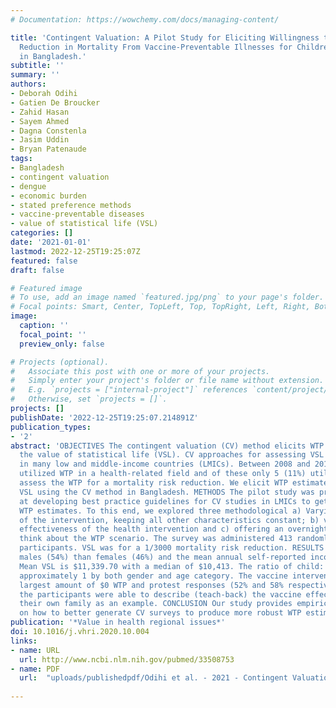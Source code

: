 ```yaml
---
# Documentation: https://wowchemy.com/docs/managing-content/

title: 'Contingent Valuation: A Pilot Study for Eliciting Willingness to Pay for a
  Reduction in Mortality From Vaccine-Preventable Illnesses for Children and Adults
  in Bangladesh.'
subtitle: ''
summary: ''
authors:
- Deborah Odihi
- Gatien De Broucker
- Zahid Hasan
- Sayem Ahmed
- Dagna Constenla
- Jasim Uddin
- Bryan Patenaude
tags:
- Bangladesh
- contingent valuation
- dengue
- economic burden
- stated preference methods
- vaccine-preventable diseases
- value of statistical life (VSL)
categories: []
date: '2021-01-01'
lastmod: 2022-12-25T19:25:07Z
featured: false
draft: false

# Featured image
# To use, add an image named `featured.jpg/png` to your page's folder.
# Focal points: Smart, Center, TopLeft, Top, TopRight, Left, Right, BottomLeft, Bottom, BottomRight.
image:
  caption: ''
  focal_point: ''
  preview_only: false

# Projects (optional).
#   Associate this post with one or more of your projects.
#   Simply enter your project's folder or file name without extension.
#   E.g. `projects = ["internal-project"]` references `content/project/deep-learning/index.md`.
#   Otherwise, set `projects = []`.
projects: []
publishDate: '2022-12-25T19:25:07.214891Z'
publication_types:
- '2'
abstract: 'OBJECTIVES The contingent valuation (CV) method elicits WTP for calculating
  the value of statistical life (VSL). CV approaches for assessing VSL are uncommon
  in many low and middle-income countries (LMICs). Between 2008 and 2018 only 44 articles
  utilized WTP in a health-related field and of these only 5 (11%) utilized CV to
  assess the WTP for a mortality risk reduction. We elicit WTP estimates and compute
  VSL using the CV method in Bangladesh. METHODS The pilot study was primarily aimed
  at developing best practice guidelines for CV studies in LMICs to get more robust
  WTP estimates. To this end, we explored three methodological a) Varying the name
  of the intervention, keeping all other characteristics constant; b) varying the
  effectiveness of the health intervention and c) offering an overnight period to
  think about the WTP scenario. The survey was administered 413 randomly selected
  participants. VSL was for a 1/3000 mortality risk reduction. RESULTS We had more
  males (54%) than females (46%) and the mean annual self-reported income was $5,683.36.
  Mean VSL is $11,339.70 with a median of $10,413. The ratio of child: adult WTP is
  approximately 1 by both gender and age category. The vaccine intervention had the
  largest amount of $0 WTP and protest responses (52% and 58% respectively). 93% of
  the participants were able to describe (teach-back) the vaccine effectiveness using
  their own family as an example. CONCLUSION Our study provides empirical evidence
  on how to better generate CV surveys to produce more robust WTP estimates.'
publication: '*Value in health regional issues*'
doi: 10.1016/j.vhri.2020.10.004
links:
- name: URL
  url: http://www.ncbi.nlm.nih.gov/pubmed/33508753
- name: PDF
  url:  "uploads/publishedpdf/Odihi et al. - 2021 - Contingent Valuation A Pilot Study for Eliciting Willingness to Pay for a Reduction in Mortality From Vaccine-Prev-annotated.pdf"  
  
---
```

